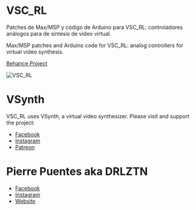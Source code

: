 # VSC_RL
Patches de Max/MSP y código de Arduino para VSC_RL: controladores análogos para de síntesis de video virtual.

Max/MSP patches and Arduino code for VSC_RL: analog controllers for virtual video synthesis.

[Behance Project](https://www.behance.net/gallery/66622673/VSC_RL)

![VSC_RL](https://i.imgur.com/Qex1LvJ.jpg)

# VSynth

VSC_RL uses VSynth, a virtual video synthesizer. Please visit and support the project:

- [Facebook](https://www.facebook.com/vsynth74/)
- [Instagram](https://www.instagram.com/vsynth74/)
- [Patreon](https://www.patreon.com/vsynth)

# Pierre Puentes aka DRLZTN

- [Facebook](https://www.facebook.com/derealizationn/)
- [Instagram](https://www.instagram.com/pierreee1/)
- [Website](https://pierrepuentes.tumblr.com/)



